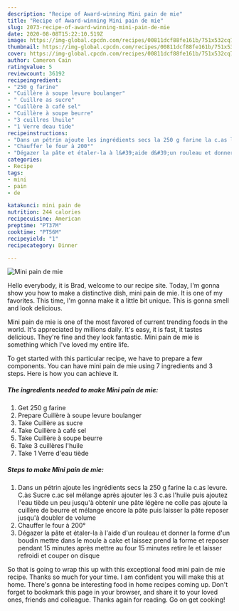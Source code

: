 ```yaml
---
description: "Recipe of Award-winning Mini pain de mie"
title: "Recipe of Award-winning Mini pain de mie"
slug: 2073-recipe-of-award-winning-mini-pain-de-mie
date: 2020-08-08T15:22:10.519Z
image: https://img-global.cpcdn.com/recipes/00811dcf88fe161b/751x532cq70/mini-pain-de-mie-photo-principale-de-la-recette.jpg
thumbnail: https://img-global.cpcdn.com/recipes/00811dcf88fe161b/751x532cq70/mini-pain-de-mie-photo-principale-de-la-recette.jpg
cover: https://img-global.cpcdn.com/recipes/00811dcf88fe161b/751x532cq70/mini-pain-de-mie-photo-principale-de-la-recette.jpg
author: Cameron Cain
ratingvalue: 5
reviewcount: 36192
recipeingredient:
- "250 g farine"
- "Cuillère à soupe levure boulanger"
- " Cuillre as sucre"
- "Cuillère à café sel"
- "Cuillère à soupe beurre"
- "3 cuillres lhuile"
- "1 Verre deau tide"
recipeinstructions:
- "Dans un pétrin ajoute les ingrédients secs la 250 g farine la c.as levure. C.às Sucre c.ac sel mélange après ajouter les 3 c.as l&#39;huile puis ajoutez l&#39;eau tiède un peu jusqu&#39;à obtenir une pâte légère ne colle pas ajoute la cuillère de beurre et mélange encore la pâte puis laisser la pâte reposer jusqu&#39;à doubler de volume"
- "Chauffer le four à 200°"
- "Dégazer la pâte et étaler-la à l&#39;aide d&#39;un rouleau et donner la forme d&#39;un boudin mettre dans le moule à cake et laissez prend la forme et reposer pendant 15 minutes après mettre au four 15 minutes retire le et laisser refroidi et couper on disque"
categories:
- Recipe
tags:
- mini
- pain
- de

katakunci: mini pain de 
nutrition: 244 calories
recipecuisine: American
preptime: "PT37M"
cooktime: "PT56M"
recipeyield: "1"
recipecategory: Dinner

---
```



![Mini pain de mie](https://img-global.cpcdn.com/recipes/00811dcf88fe161b/751x532cq70/mini-pain-de-mie-photo-principale-de-la-recette.jpg)

Hello everybody, it is Brad, welcome to our recipe site. Today, I'm gonna show you how to make a distinctive dish, mini pain de mie. It is one of my favorites. This time, I'm gonna make it a little bit unique. This is gonna smell and look delicious.



Mini pain de mie is one of the most favored of current trending foods in the world. It's appreciated by millions daily. It's easy, it is fast, it tastes delicious. They're fine and they look fantastic. Mini pain de mie is something which I've loved my entire life.


To get started with this particular recipe, we have to prepare a few components. You can have mini pain de mie using 7 ingredients and 3 steps. Here is how you can achieve it.

<!--inarticleads1-->

##### The ingredients needed to make Mini pain de mie:

1. Get 250 g farine
1. Prepare Cuillère à soupe levure boulanger
1. Take  Cuillère as sucre
1. Take Cuillère à café sel
1. Take Cuillère à soupe beurre
1. Take 3 cuillères l&#39;huile
1. Take 1 Verre d&#39;eau tiède




<!--inarticleads2-->

##### Steps to make Mini pain de mie:

1. Dans un pétrin ajoute les ingrédients secs la 250 g farine la c.as levure. C.às Sucre c.ac sel mélange après ajouter les 3 c.as l&#39;huile puis ajoutez l&#39;eau tiède un peu jusqu&#39;à obtenir une pâte légère ne colle pas ajoute la cuillère de beurre et mélange encore la pâte puis laisser la pâte reposer jusqu&#39;à doubler de volume
1. Chauffer le four à 200°
1. Dégazer la pâte et étaler-la à l&#39;aide d&#39;un rouleau et donner la forme d&#39;un boudin mettre dans le moule à cake et laissez prend la forme et reposer pendant 15 minutes après mettre au four 15 minutes retire le et laisser refroidi et couper on disque




So that is going to wrap this up with this exceptional food mini pain de mie recipe. Thanks so much for your time. I am confident you will make this at home. There's gonna be interesting food in home recipes coming up. Don't forget to bookmark this page in your browser, and share it to your loved ones, friends and colleague. Thanks again for reading. Go on get cooking!
